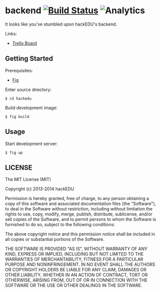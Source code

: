 # backend [![Build Status](https://drone.io/github.com/hackedu/backend/status.png)](https://drone.io/github.com/hackedu/backend/latest) ![Analytics](https://ga-beacon.appspot.com/UA-47724303-2/backend/readme?pixel)

It looks like you've stumbled upon hackEDU's backend.

Links:

* [Trello Board](https://trello.com/b/eHmdv28l/development)

## Getting Started

Prerequisites:

* [Fig](https://github.com/orchardup/fig)

Enter source directory:

    $ cd hackedu

Build development image:

    $ fig build

## Usage

Start development server:

    $ fig up

## LICENSE

The MIT License (MIT)

Copyright (c) 2013-2014 hackEDU

Permission is hereby granted, free of charge, to any person obtaining a copy of
this software and associated documentation files (the "Software"), to deal in
the Software without restriction, including without limitation the rights to
use, copy, modify, merge, publish, distribute, sublicense, and/or sell copies
of the Software, and to permit persons to whom the Software is furnished to do
so, subject to the following conditions:

The above copyright notice and this permission notice shall be included in all
copies or substantial portions of the Software.

THE SOFTWARE IS PROVIDED "AS IS", WITHOUT WARRANTY OF ANY KIND, EXPRESS OR
IMPLIED, INCLUDING BUT NOT LIMITED TO THE WARRANTIES OF MERCHANTABILITY,
FITNESS FOR A PARTICULAR PURPOSE AND NONINFRINGEMENT. IN NO EVENT SHALL THE
AUTHORS OR COPYRIGHT HOLDERS BE LIABLE FOR ANY CLAIM, DAMAGES OR OTHER
LIABILITY, WHETHER IN AN ACTION OF CONTRACT, TORT OR OTHERWISE, ARISING FROM,
OUT OF OR IN CONNECTION WITH THE SOFTWARE OR THE USE OR OTHER DEALINGS IN THE
SOFTWARE.
